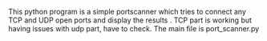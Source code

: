 This python program is a simple portscanner which tries to connect any TCP and UDP open ports and display the results . TCP part is working but having issues with udp part, have to check.
 The main file is port_scanner.py
